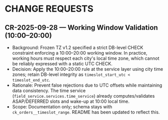 # CHANGE REQUESTS

## CR-2025-09-28 — Working Window Validation (10:00–20:00)

- Background: Frozen TZ v1.2 specified a strict DB-level CHECK constraint enforcing a 10:00–20:00 working window. In practice, working hours must respect each city's local time zone, which cannot be reliably expressed with a static UTC CHECK.
- Decision: Apply the 10:00–20:00 rule at the service layer using city time zones; retain DB-level integrity as `timeslot_start_utc < timeslot_end_utc`.
- Rationale: Prevent false rejections due to UTC offsets while maintaining data consistency. The time service (`field_service.services.time_service`) already computes/validates ASAP/DEFERRED slots and wake-up at 10:00 local time.
- Scope: Documentation only; schema stays with `ck_orders__timeslot_range`. README has been updated to reflect this.

